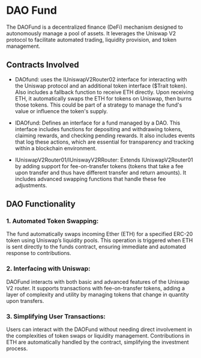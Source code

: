 # DAO Fund

The DAOFund is a decentralized finance (DeFi) mechanism designed to autonomously manage a pool of assets. It leverages the Uniswap V2 protocol to facilitate automated trading, liquidity provision, and token management.

## Contracts Involved

- DAOfund: uses the IUniswapV2Router02 interface for interacting with the Uniswap protocol and an additional token interface ($Trait token). Also includes a fallback function to receive ETH directly. Upon receiving ETH, it automatically swaps the ETH for tokens on Uniswap, then burns those tokens. This could be part of a strategy to manage the fund's value or influence the token's supply.

- IDAOfund: Defines an interface for a fund managed by a DAO. This interface includes functions for depositing and withdrawing tokens, claiming rewards, and checking pending rewards. It also includes events that log these actions, which are essential for transparency and tracking within a blockchain environment.

- IUniswapV2Router01/IUniswayV2RRouter: Extends IUniswapV2Router01 by adding support for fee-on-transfer tokens (tokens that take a fee upon transfer and thus have different transfer and return amounts). It includes advanced swapping functions that handle these fee adjustments.

## DAO Functionality

### 1. Automated Token Swapping:
The fund automatically swaps incoming Ether (ETH) for a specified ERC-20 token using Uniswap’s liquidity pools. This operation is triggered when ETH is sent directly to the funds contract, ensuring immediate and automated response to contributions.

### 2. Interfacing with Uniswap:
DAOFund interacts with both basic and advanced features of the Uniswap V2 router. It supports transactions with fee-on-transfer tokens, adding a layer of complexity and utility by managing tokens that change in quantity upon transfers.

### 3. Simplifying User Transactions:
Users can interact with the DAOFund without needing direct involvement in the complexities of token swaps or liquidity management. Contributions in ETH are automatically handled by the contract, simplifying the investment process.
